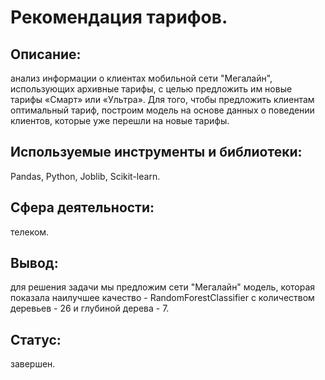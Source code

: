 # Рекомендация тарифов.

## Описание:
анализ информации о клиентах мобильной сети "Мегалайн", использующих архивные тарифы, с целью предложить им новые тарифы «Смарт» или «Ультра». Для того, чтобы предложить клиентам оптимальный тариф, построим модель на основе данных о поведении клиентов, которые уже перешли на новые тарифы.

## Используемые инструменты и библиотеки:
Pandas, Python, Joblib, Scikit-learn.

## Сфера деятельности:
телеком.

## Вывод:
для решения задачи мы предложим сети "Мегалайн" модель, которая показала наилучшее качество - RandomForestClassifier с количеством деревьев - 26 и глубиной дерева - 7.

## Статус:
завершен.
